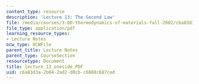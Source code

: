 ```yaml
---
content_type: resource
description: 'Lecture 13: The Second Law'
file: /media/courses/3-00-thermodynamics-of-materials-fall-2002/c6a83d3a2b042ad2d0cbc6888c687ced_lecture_13_oneside.PDF
file_type: application/pdf
learning_resource_types:
- Lecture Notes
ocw_type: OCWFile
parent_title: Lecture Notes
parent_type: CourseSection
resourcetype: Document
title: lecture_13_oneside.PDF
uid: c6a83d3a-2b04-2ad2-d0cb-c6888c687ced
---
```

